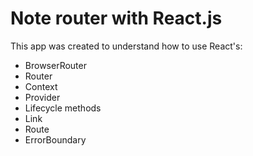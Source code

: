 # Note router with React.js

This app was created to understand how to use React's:
  - BrowserRouter
  - Router
  - Context
  - Provider
  - Lifecycle methods
  - Link
  - Route
  - ErrorBoundary
